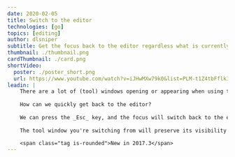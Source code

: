 ```yaml
---
date: 2020-02-05
title: Switch to the editor
technologies: [go]
topics: [editing]
author: dlsniper
subtitle: Get the focus back to the editor regardless what is currently focused
thumbnail: ./thumbnail.png
cardThumbnail: ./card.png
shortVideo:
  poster: ./poster_short.png
  url: https://www.youtube.com/watch?v=iJHwMXw79k0&list=PLM-t1Z4tbFflkIOaap4P-BV30ZrZwrDld&index=23
leadin: |
    There are a lot of (tool) windows opening or appearing when using the IDE. 
    
    How can we quickly get back to the editor?
    
    We can press the _Esc_ key, and the focus will switch back to the editor.
    
    The tool window you're switching from will preserve its visibility state in this case.

    <span class="tag is-rounded">New in 2017.3</span>
---
```

